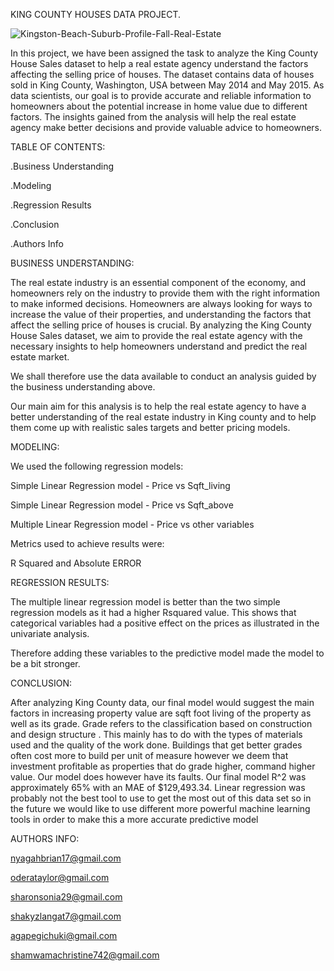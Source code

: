 KING COUNTY HOUSES DATA PROJECT.

![Kingston-Beach-Suburb-Profile-Fall-Real-Estate](https://user-images.githubusercontent.com/108216478/233281560-9841450c-c576-4047-bb93-7a6683189554.jpg)



In this project, we have been assigned the task to analyze the King County House Sales dataset to help a real estate agency understand the factors affecting the selling price of houses. The dataset contains data of houses sold in King County, Washington, USA between May 2014 and May 2015. As data scientists, our goal is to provide accurate and reliable information to homeowners about the potential increase in home value due to different factors. The insights gained from the analysis will help the real estate agency make better decisions and provide valuable advice to homeowners.

TABLE OF CONTENTS:

.Business Understanding

.Modeling

.Regression Results

.Conclusion

.Authors Info

BUSINESS UNDERSTANDING:

The real estate industry is an essential component of the economy, and homeowners rely on the industry to provide them with the right information to make informed decisions. Homeowners are always looking for ways to increase the value of their properties, and understanding the factors that affect the selling price of houses is crucial. By analyzing the King County House Sales dataset, we aim to provide the real estate agency with the necessary insights to help homeowners understand and predict the real estate market.


We shall therefore use the data available to conduct an analysis guided by the business understanding above.

Our main aim for this analysis is to help the real estate agency to have a better understanding of the real estate industry in King county and to help them come up with realistic sales targets and better pricing models.

MODELING:

We used the following regression models:

Simple Linear Regression model - Price vs Sqft_living 
 
Simple Linear Regression model - Price vs Sqft_above

Multiple Linear Regression model - Price vs other variables

Metrics used to achieve results were:

R Squared and Absolute ERROR

REGRESSION RESULTS:

The multiple linear regression model is better than the two simple regression models as it had a higher Rsquared value. This shows that categorical variables had a positive effect on the prices as illustrated in the univariate analysis.

Therefore adding these variables to the predictive model made the model to be a bit stronger.

CONCLUSION:

After analyzing King County data, our final model would suggest the main factors in increasing property value are sqft foot living of the property as well as its grade. Grade refers to the classification based on construction and design structure . This mainly has to do with the types of materials used and the quality of the work done. Buildings that get better grades often cost more to build per unit of measure however we deem that investment profitable as properties that do grade higher, command higher value. Our model does however have its faults. Our final model R^2 was approximately 65% with an MAE of $129,493.34. Linear regression was probably not the best tool to use to get the most out of this data set so in the future we would like to use different more powerful machine learning tools in order to make this a more accurate predictive model


AUTHORS INFO:

nyagahbrian17@gmail.com

oderataylor@gmail.com

sharonsonia29@gmail.com

shakyzlangat7@gmail.com

agapegichuki@gmail.com

shamwamachristine742@gmail.com

